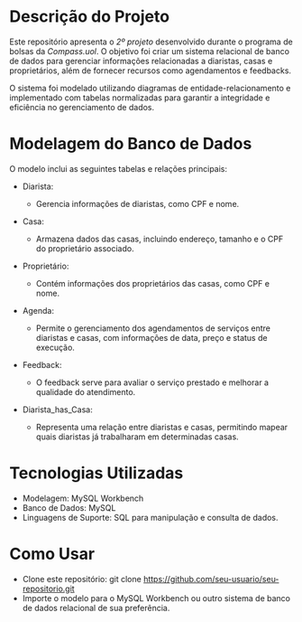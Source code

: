 # Descrição do Projeto
Este repositório apresenta o *2º projeto* desenvolvido durante o programa de bolsas da *Compass.uol*. O objetivo foi criar um sistema relacional de banco de dados para gerenciar informações relacionadas a diaristas, casas e proprietários, além de fornecer recursos como agendamentos e feedbacks.

O sistema foi modelado utilizando diagramas de entidade-relacionamento e implementado com tabelas normalizadas para garantir a integridade e eficiência no gerenciamento de dados.

# Modelagem do Banco de Dados
O modelo inclui as seguintes tabelas e relações principais:

- Diarista:
  - Gerencia informações de diaristas, como CPF e nome.

- Casa:
  - Armazena dados das casas, incluindo endereço, tamanho e o CPF do proprietário associado.

- Proprietário:
  - Contém informações dos proprietários das casas, como CPF e nome.

- Agenda:
  - Permite o gerenciamento dos agendamentos de serviços entre diaristas e casas, com informações de data, preço e status de execução.

- Feedback:
  - O feedback serve para avaliar o serviço prestado e melhorar a qualidade do atendimento.

- Diarista_has_Casa:
  - Representa uma relação entre diaristas e casas, permitindo mapear quais diaristas já trabalharam em determinadas casas.

# Tecnologias Utilizadas
- Modelagem: MySQL Workbench
- Banco de Dados: MySQL
- Linguagens de Suporte: SQL para manipulação e consulta de dados.

# Como Usar
- Clone este repositório: git clone https://github.com/seu-usuario/seu-repositorio.git
- Importe o modelo para o MySQL Workbench ou outro sistema de banco de dados relacional de sua preferência.

